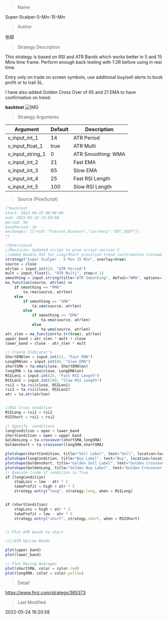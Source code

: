 
> Name

Super-Scalper-5-Min-15-Min

> Author

张超

> Strategy Description

This strategy is based on RSI and ATR Bands which works better in 5 and 15 Mins time frame.
Perform enough back testing with 1:2R before using in real time.

Entry only on trade on screen symbols, use additional buy/sell alerts to book profit or to trail SL.

I have also added Golden Cross Over of 65 and 21 EMA to have confirmation on trend.

**backtest**
 ![IMG](https://www.fmz.com/upload/asset/f78087a61a12c0ca4f.png) 

> Strategy Arguments



|Argument|Default|Description|
|----|----|----|
|v_input_int_1|14|ATR Period|
|v_input_float_1|true|ATR Multi|
|v_input_string_1|0|ATR Smoothing: WMA|SMA|EMA|RMA|
|v_input_int_2|21|Fast EMA|
|v_input_int_3|65|Slow EMA|
|v_input_int_4|25|Fast RSI Length|
|v_input_int_5|100|Slow RSI Length|


> Source (PineScript)

``` javascript
/*backtest
start: 2022-04-23 00:00:00
end: 2022-05-22 23:59:00
period: 5m
basePeriod: 1m
exchanges: [{"eid":"Futures_Binance","currency":"BTC_USDT"}]
*/

//@version=5
//Revision: Updated script to pine script version 5
//added Double RSI for Long/Short prosition trend confirmation instead of single RSI
strategy("Super Scalper - 5 Min 15 Min", overlay=true)
source = close
atrlen = input.int(14, "ATR Period")
mult = input.float(1, "ATR Multi", step=0.1)
smoothing = input.string(title="ATR Smoothing", defval="WMA", options=["RMA", "SMA", "EMA", "WMA"])
ma_function(source, atrlen) => 
    if smoothing == "RMA"
        ta.rma(source, atrlen)
    else
        if smoothing == "SMA"
            ta.sma(source, atrlen)
        else
            if smoothing == "EMA"
                ta.ema(source, atrlen)
            else
                ta.wma(source, atrlen)
atr_slen = ma_function(ta.tr(true), atrlen)
upper_band = atr_slen * mult + close
lower_band = close - atr_slen * mult

// Create Indicator's
ShortEMAlen = input.int(21, "Fast EMA")
LongEMAlen = input.int(65, "Slow EMA")
shortSMA = ta.ema(close, ShortEMAlen)
longSMA = ta.ema(close, LongEMAlen)
RSILen1 = input.int(25, "Fast RSI Length")
RSILen2 = input.int(100, "Slow RSI Length")
rsi1 = ta.rsi(close, RSILen1)
rsi2 = ta.rsi(close, RSILen2)
atr = ta.atr(atrlen)


//RSI Cross condition
RSILong = rsi1 > rsi2
RSIShort = rsi1 < rsi2

// Specify  conditions
longCondition = open < lower_band
shortCondition = open > upper_band
GoldenLong = ta.crossover(shortSMA,longSMA)
Goldenshort = ta.crossover(longSMA,shortSMA)

plotshape(shortCondition, title="Sell Label", text="Sell", location=location.abovebar, style=shape.labeldown, size=size.tiny, color=color.red, textcolor=color.white, transp=0)
plotshape(longCondition, title="Buy Label", text="Buy", location=location.belowbar, style=shape.labelup, size=size.tiny, color=color.green, textcolor=color.white, transp=0)
plotshape(Goldenshort, title="Golden Sell Label", text="Golden Crossover Short", location=location.abovebar, style=shape.labeldown, size=size.tiny, color=color.blue, textcolor=color.white, transp=0)
plotshape(GoldenLong, title="Golden Buy Label", text="Golden Crossover Long", location=location.belowbar, style=shape.labelup, size=size.tiny, color=color.yellow, textcolor=color.white, transp=0)
// Execute trade if condition is True
if (longCondition)
    stopLoss = low - atr * 2
    takeProfit = high + atr * 5
    strategy.entry("long", strategy.long, when = RSILong)


if (shortCondition)
    stopLoss = high + atr * 2
    takeProfit = low - atr * 5
    strategy.entry("short", strategy.short, when = RSIShort)


// Plot ATR bands to chart

////ATR Up/Low Bands

plot(upper_band)
plot(lower_band)

// Plot Moving Averages
plot(shortSMA, color = color.red)
plot(longSMA, color = color.yellow)
```

> Detail

https://www.fmz.com/strategy/365373

> Last Modified

2022-05-24 16:20:58
